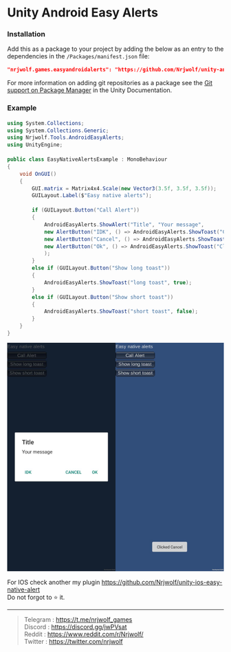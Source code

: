 # Unity Android Easy Alerts

### Installation

Add this as a package to your project by adding the below as an entry to the dependencies in the `/Packages/manifest.json` file:

```json
"nrjwolf.games.easyandroidalerts": "https://github.com/Nrjwolf/unity-android-easy-native-alerts.git"
```
For more information on adding git repositories as a package see the [Git support on Package Manager](https://docs.unity3d.com/Manual/upm-git.html) in the Unity Documentation.

### Example
``` c#
using System.Collections;
using System.Collections.Generic;
using Nrjwolf.Tools.AndroidEasyAlerts;
using UnityEngine;

public class EasyNativeAlertsExample : MonoBehaviour
{
    void OnGUI()
    {
        GUI.matrix = Matrix4x4.Scale(new Vector3(3.5f, 3.5f, 3.5f));
        GUILayout.Label($"Easy native alerts");

        if (GUILayout.Button("Call Alert"))
        {
            AndroidEasyAlerts.ShowAlert("Title", "Your message",
            new AlertButton("IDK", () => AndroidEasyAlerts.ShowToast("Clicked IDK", false), ButtonStyle.NEUTRAL),
            new AlertButton("Cancel", () => AndroidEasyAlerts.ShowToast("Clicked Cancel", false), ButtonStyle.NEGATIVE),
            new AlertButton("Ok", () => AndroidEasyAlerts.ShowToast("Clicked Ok", false), ButtonStyle.POSITIVE)
            );
        }
        else if (GUILayout.Button("Show long toast"))
        {
            AndroidEasyAlerts.ShowToast("long toast", true);
        }
        else if (GUILayout.Button("Show short toast"))
        {
            AndroidEasyAlerts.ShowToast("short toast", false);
        }
    }
}
```

![](https://github.com/Nrjwolf/unity-android-easy-native-alerts/blob/master/.github/images/screenshot.png "Example") </br>

For IOS check another my plugin https://github.com/Nrjwolf/unity-ios-easy-native-alert <br>
Do not forgot to ⭐️ it.

---

>Telegram : https://t.me/nrjwolf_games <br>
>Discord : https://discord.gg/jwPVsat <br>
>Reddit : https://www.reddit.com/r/Nrjwolf/ <br>
>Twitter : https://twitter.com/nrjwolf <br>
